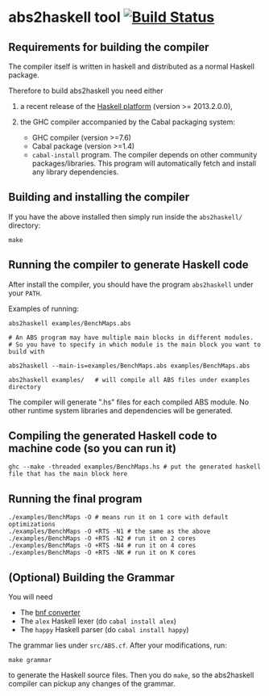 # abs2haskell tool [![Build Status](https://travis-ci.org/bezirg/abs2haskell.svg)](https://travis-ci.org/bezirg/abs2haskell)

## Requirements for building the compiler

The compiler itself is written in haskell and distributed as a normal Haskell package.

Therefore to build abs2haskell you need either

1) a recent release of the [Haskell platform](https://www.haskell.org/platform/) (version >= 2013.2.0.0),

2) the GHC compiler accompanied by the Cabal packaging system:

    - GHC compiler (version >=7.6)
    - Cabal package (version >=1.4)
    - `cabal-install` program. The compiler depends on other community
packages/libraries. This program will automatically fetch
and install any library dependencies.

## Building and installing the compiler

If you have the above installed then simply run inside the `abs2haskell/` directory:

~~~
make
~~~

## Running the compiler to generate Haskell code

After install the compiler, you should
have the program `abs2haskell` under your `PATH`.

Examples of running:

~~~
abs2haskell examples/BenchMaps.abs 

# An ABS program may have multiple main blocks in different modules. 
# So you have to specify in which module is the main block you want to build with

abs2haskell --main-is=examples/BenchMaps.abs examples/BenchMaps.abs 

abs2haskell examples/   # will compile all ABS files under examples directory

~~~


The compiler will generate ".hs" files for each compiled ABS module.
No other runtime system libraries and dependencies will be generated.



## Compiling the generated Haskell code to machine code (so you can run it)

~~~
ghc --make -threaded examples/BenchMaps.hs # put the generated haskell file that has the main block here
~~~

## Running the final program

~~~
./examples/BenchMaps -O # means run it on 1 core with default optimizations
./examples/BenchMaps -O +RTS -N1 # the same as the above
./examples/BenchMaps -O +RTS -N2 # run it on 2 cores
./examples/BenchMaps -O +RTS -N4 # run it on 4 cores
./examples/BenchMaps -O +RTS -NK # run it on K cores
~~~

## (Optional) Building the Grammar

You will need

- The [bnf converter](http://bnfc.digitalgrammars.com/)
- The `alex` Haskell lexer (do `cabal install alex`)
- The `happy` Haskell parser (do `cabal install happy`)

The grammar lies under `src/ABS.cf`.
After your modifications, run:

~~~
make grammar
~~~

to generate the Haskell source files.
Then you do `make`, so the abs2haskell compiler can pickup
any changes of the grammar.

